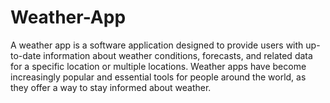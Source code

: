 # Weather-App
A weather app is a software application designed to provide users with up-to-date information about weather conditions, forecasts, and related data for a specific location or multiple locations. Weather apps have become increasingly popular and essential tools for people around the world, as they offer a way to stay informed about weather.
